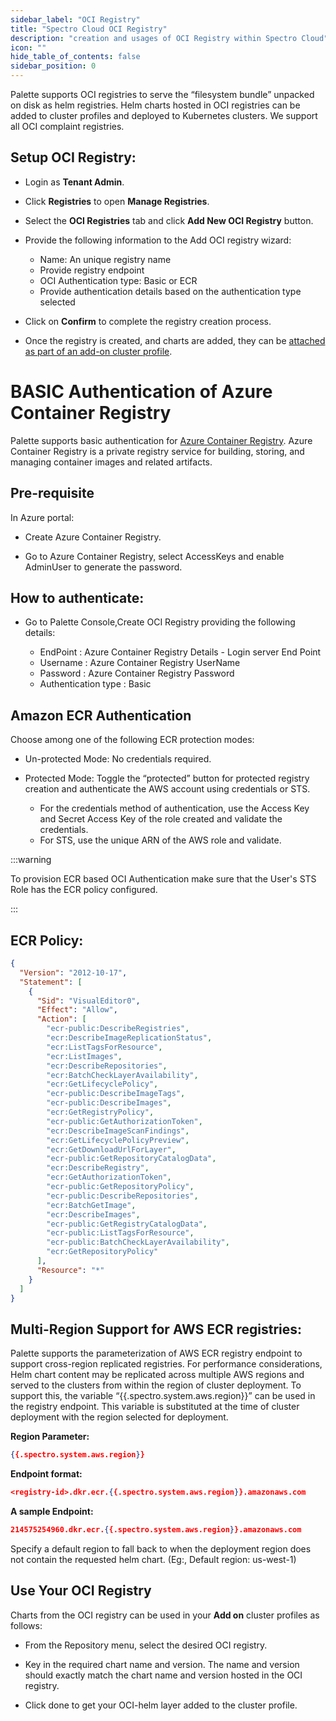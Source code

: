 ```yaml
---
sidebar_label: "OCI Registry"
title: "Spectro Cloud OCI Registry"
description: "creation and usages of OCI Registry within Spectro Cloud"
icon: ""
hide_table_of_contents: false
sidebar_position: 0
---
```


Palette supports OCI registries to serve the “filesystem bundle” unpacked on disk as helm registries. Helm charts hosted
in OCI registries can be added to cluster profiles and deployed to Kubernetes clusters. We support all OCI complaint
registries.

## Setup OCI Registry:

- Login as **Tenant Admin**.

- Click **Registries** to open **Manage Registries**.

- Select the **OCI Registries** tab and click **Add New OCI Registry** button.

- Provide the following information to the Add OCI registry wizard:

  - Name: An unique registry name
  - Provide registry endpoint
  - OCI Authentication type: Basic or ECR
  - Provide authentication details based on the authentication type selected

- Click on **Confirm** to complete the registry creation process.

- Once the registry is created, and charts are added, they can be
  [attached as part of an add-on cluster profile](#use-your-oci-registry).

# BASIC Authentication of Azure Container Registry

Palette supports basic authentication for
[Azure Container Registry](https://docs.microsoft.com/en-us/azure/container-registry/container-registry-get-started-portal?tabs=azure-cli).
Azure Container Registry is a private registry service for building, storing, and managing container images and related
artifacts.

## Pre-requisite

In Azure portal:

- Create Azure Container Registry.

- Go to Azure Container Registry, select AccessKeys and enable AdminUser to generate the password.

## How to authenticate:

- Go to Palette Console,Create OCI Registry providing the following details:

  - EndPoint : Azure Container Registry Details - Login server End Point
  - Username : Azure Container Registry UserName
  - Password : Azure Container Registry Password
  - Authentication type : Basic

## Amazon ECR Authentication

Choose among one of the following ECR protection modes:

- Un-protected Mode: No credentials required.

- Protected Mode: Toggle the “protected” button for protected registry creation and authenticate the AWS account using
  credentials or STS.
  - For the credentials method of authentication, use the Access Key and Secret Access Key of the role created and
    validate the credentials.
  - For STS, use the unique ARN of the AWS role and validate.

:::warning

To provision ECR based OCI Authentication make sure that the User's STS Role has the ECR policy configured.

:::

## ECR Policy:

```json
{
  "Version": "2012-10-17",
  "Statement": [
    {
      "Sid": "VisualEditor0",
      "Effect": "Allow",
      "Action": [
        "ecr-public:DescribeRegistries",
        "ecr:DescribeImageReplicationStatus",
        "ecr:ListTagsForResource",
        "ecr:ListImages",
        "ecr:DescribeRepositories",
        "ecr:BatchCheckLayerAvailability",
        "ecr:GetLifecyclePolicy",
        "ecr-public:DescribeImageTags",
        "ecr-public:DescribeImages",
        "ecr:GetRegistryPolicy",
        "ecr-public:GetAuthorizationToken",
        "ecr:DescribeImageScanFindings",
        "ecr:GetLifecyclePolicyPreview",
        "ecr:GetDownloadUrlForLayer",
        "ecr-public:GetRepositoryCatalogData",
        "ecr:DescribeRegistry",
        "ecr:GetAuthorizationToken",
        "ecr-public:GetRepositoryPolicy",
        "ecr-public:DescribeRepositories",
        "ecr:BatchGetImage",
        "ecr:DescribeImages",
        "ecr-public:GetRegistryCatalogData",
        "ecr-public:ListTagsForResource",
        "ecr-public:BatchCheckLayerAvailability",
        "ecr:GetRepositoryPolicy"
      ],
      "Resource": "*"
    }
  ]
}
```

## Multi-Region Support for AWS ECR registries:

Palette supports the parameterization of AWS ECR registry endpoint to support cross-region replicated registries. For
performance considerations, Helm chart content may be replicated across multiple AWS regions and served to the clusters
from within the region of cluster deployment. To support this, the variable “\{\{.spectro.system.aws.region}}” can be
used in the registry endpoint. This variable is substituted at the time of cluster deployment with the region selected
for deployment.

**Region Parameter:**

```json
{{.spectro.system.aws.region}}
```

**Endpoint format:**

```json
<registry-id>.dkr.ecr.{{.spectro.system.aws.region}}.amazonaws.com
```

**A sample Endpoint:**

```json
214575254960.dkr.ecr.{{.spectro.system.aws.region}}.amazonaws.com
```

Specify a default region to fall back to when the deployment region does not contain the requested helm chart. (Eg:,
Default region: us-west-1)

## Use Your OCI Registry

Charts from the OCI registry can be used in your **Add on** cluster profiles as follows:

- From the Repository menu, select the desired OCI registry.

- Key in the required chart name and version. The name and version should exactly match the chart name and version
  hosted in the OCI registry.

- Click done to get your OCI-helm layer added to the cluster profile.
